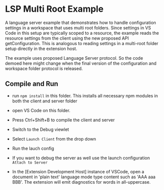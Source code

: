 # LSP Multi Root Example

A language server example that demonstrates how to handle configuration settings in a workspace that uses multi root folders. Since settings in VS Code in this setup are typically scoped to a resource, the example reads the resource settings from the client using the new proposed API getConfiguration. This is analogous to reading settings in a multi-root folder setup directly in the extension host.

The example uses proposed Language Server protocol. So the code demoed here might change when the final version of the configuration and workspace folder protocol is released.

## Compile and Run

- run `npm install` in this folder. This installs all necessary npm modules in both the client and server folder
- open VS Code on this folder.
- Press Ctrl+Shift+B to compile the client and server
- Switch to the Debug viewlet
- Select `Launch Client` from the drop down
- Run the lauch config
- If you want to debug the server as well use the launch configuration `Attach to Server`

- In the [Extension Development Host] instance of VSCode, open a document in 'plain text' language mode type content such as 'AAA aaa BBB'. The extension will emit diagnostics for words in all-uppercase.

